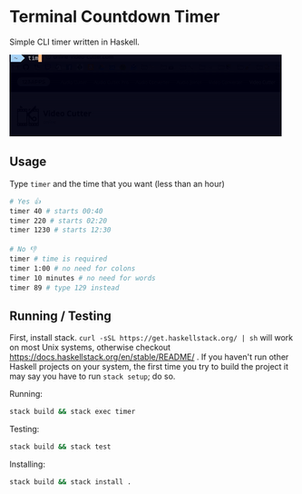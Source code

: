 # Terminal Countdown Timer

Simple CLI timer written in Haskell.

![demo](./demo.gif)

## Usage

Type `timer` and the time that you want (less than an hour)

```sh
# Yes 👍
timer 40 # starts 00:40
timer 220 # starts 02:20
timer 1230 # starts 12:30

# No 👎
timer # time is required
timer 1:00 # no need for colons
timer 10 minutes # no need for words
timer 89 # type 129 instead
```

## Running / Testing

First, install stack. `curl -sSL https://get.haskellstack.org/ | sh` will work on most Unix systems, otherwise checkout https://docs.haskellstack.org/en/stable/README/ . If you haven't run other Haskell projects on your system, the first time you try to build the project it may say you have to run `stack setup`; do so.

Running:
```bash
stack build && stack exec timer 
```

Testing:
```bash
stack build && stack test
```

Installing:
```bash
stack build && stack install .
